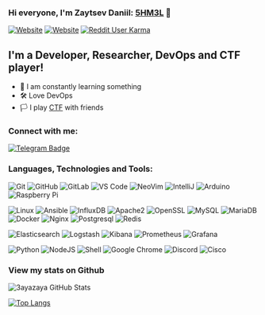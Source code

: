 ### Hi everyone, I'm Zaytsev Daniil: [5HM3L][website] 🐝

[![Website](https://img.shields.io/website?label=shmel.site&style=for-the-badge&up_message=up&url=https%3A%2F%2Fshmel.site)](https://shmel.site)
[![Website](https://camo.githubusercontent.com/5ebea79a1eca18371b2c45e74cdda32b3f7c99b09e31f9fca77bc4031dc0bcf6/68747470733a2f2f696d672e736869656c64732e696f2f7374617469632f76313f7374796c653d666f722d7468652d6261646765266d6573736167653d4861627226636f6c6f723d363541334245266c6f676f3d48616272266c6f676f436f6c6f723d464646464646266c6162656c3d)](https://habr.com/ru/users/toxella/)
[![Reddit User Karma](https://img.shields.io/reddit/user-karma/link/z0yac?color=orange&logo=reddit&style=for-the-badge)](https://www.reddit.com/user/z0yac)

## I'm a Developer, Researcher, DevOps and CTF player! 

- 📕 I am constantly learning something
- 🛠️ Love DevOps
- 🏳️ I play [CTF][ctftime] with friends


### Connect with me:

[![Telegram Badge](https://img.shields.io/badge/-@z0yac-0088CC?style=flat&logo=Telegram&logoColor=white)][telegram]
<br />

### Languages, Technologies and Tools:

  ![Git](https://img.shields.io/badge/-Git-black?style=flat-square&logo=git)
  ![GitHub](https://img.shields.io/badge/-GitHub-181717?style=flat-square&logo=github)
  ![GitLab](https://img.shields.io/badge/-GitLab-FCA121?style=flat-square&logo=gitlab)
  ![VS Code](https://img.shields.io/badge/-VS%20Code-007ACC?style=flat-square&logo=visual-studio-code)
  ![NeoVim](https://img.shields.io/badge/-NeoVim-black?style=flat-square&logo=neovim)
  ![IntelliJ](https://img.shields.io/badge/-IntelliJ%20IDEA-black?style=flat-square&logo=jetbrains)
  ![Arduino](https://img.shields.io/badge/Arduino-black?style=flat-square&logo=arduino)
  ![Raspberry Pi](https://img.shields.io/badge/-Raspberry%20Pi-C51A4A?style=flat-square&logo=Raspberry-Pi)
  
  ![Linux](https://img.shields.io/badge/Linux-black?style=flat-square&logo=linux)
  ![Ansible](https://img.shields.io/badge/Ansible-black?style=flat-square&logo=ansible)
  ![InfluxDB](https://img.shields.io/badge/InfluxDB-black?style=flat-square&logo=influxdb)
  ![Apache2](https://img.shields.io/badge/Apache2-black?style=flat-square&logo=apache)
  ![OpenSSL](https://img.shields.io/badge/OpenSSL-black?style=flat-square&logo=openssl)
  ![MySQL](https://img.shields.io/badge/-MySQL-black?style=flat-square&logo=mysql)
  ![MariaDB](https://img.shields.io/badge/MariaDB-black?style=flat-square&logo=mariadb)
  ![Docker](https://img.shields.io/badge/-Docker-black?style=flat-square&logo=docker)
  ![Nginx](https://img.shields.io/badge/-Nginx-green?style=flat-square&logo=nginx)
  ![Postgresql](https://img.shields.io/badge/-PostgreSQL-black?style=flat-square&logo=postgresql)
  ![Redis](https://img.shields.io/badge/-Redis-black?style=flat-square&logo=redis)
  
  ![Elasticsearch](https://img.shields.io/badge/Elasticsearch-005571?style=flat-square&logo=elasticsearch)
  ![Logstash](https://img.shields.io/badge/Logstash-005571?style=flat-square&logo=logstash)
  ![Kibana](https://img.shields.io/badge/Kibana-005571?style=flat-square&logo=kibana)
  ![Prometheus](https://img.shields.io/badge/-Prometheus-black?style=flat-square&logo=prometheus)
  ![Grafana](https://img.shields.io/badge/-Grafana-black?style=flat-square&logo=grafana)

  ![Python](https://img.shields.io/badge/-Python-black?style=flat-square&logo=Python)
  ![NodeJS](https://camo.githubusercontent.com/cec92673ea713fa89ba2ae2033daf5851f6f39393ff5b93231aa707d424638d9/68747470733a2f2f696d672e736869656c64732e696f2f62616467652f2d4e6f64656a732d626c61636b3f7374796c653d666c61742d737175617265266c6f676f3d4e6f64652e6a73)
  ![Shell](https://img.shields.io/badge/-Shell-black?style=flat-square&logo=shell)
  ![Google Chrome](https://img.shields.io/badge/Chrome-black?style=flat-square&logo=google-chrome)
  ![Discord](https://img.shields.io/badge/Discord-black?style=flat-square&logo=discord)
  ![Cisco](https://img.shields.io/badge/Cisco-black?style=flat-square&logo=cisco)
<br />

### View my stats on Github 
   
![3ayazaya GitHub Stats](https://github-readme-stats.vercel.app/api?username=3ayazaya&show_icons=true&theme=merko)

[![Top Langs](https://github-readme-stats.vercel.app/api/top-langs/?username=3ayazaya&layout=compact&theme=merko)](https://github.com/anuraghazra/github-readme-stats)

<br />

[website]: https://shmel.site
[telegram]: https://t.me/z0yac
[ctftime]: https://ctftime.org/team/151934
